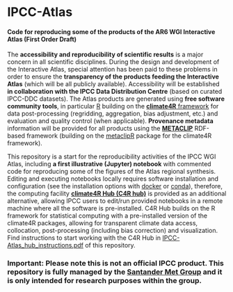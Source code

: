 # IPCC-Atlas

#### Code for reproducing some of the products of the AR6 WGI Interactive Atlas (First Order Draft)

The **accessibility and reproducibility of scientific results** is a major concern in all scientific disciplines. During the design and development of the Interactive Atlas, special attention has been paid to these problems in order to ensure the **transparency of the products feeding the Interactive Atlas** (which will be all publicly available). Accessibility will be established **in collaboration with the IPCC Data Distribution Centre** (based on curated IPCC-DDC datasets). The Atlas products are generated using **free software community tools**, in particular [R](https://www.r-project.org) building on the [**climate4R** framework](https://github.com/SantanderMetGroup/climate4R) for data post-processing (regridding, aggregation, bias adjustment, etc.) and evaluation and quality control (when applicable). **Provenance metadata** information will be provided for all products using the [**METACLIP**](http://www.metaclip.org) RDF-based framework (building on the [metaclipR](https://github.com/metaclip/metaclipR) package for the climate4R framework).

This repository is a start for the reproducibility activities of the IPCC WGI Atlas, including **a first illustrative (Jupyter) notebook** with commented code for reproducing some of the figures of the Atlas regional synthesis. Editing and executing notebooks locally requires software installation and configuration (see the installation options with  [docker](https://github.com/SantanderMetGroup/climate4R/tree/master/docker) or [conda](https://github.com/SantanderMetGroup/climate4R/tree/master/conda)), therefore, the computing facility [**climate4R Hub (C4R hub)**](https://hub.ipcc.ifca.es) is provided as an additional alternative, allowing IPCC users to edit/run provided notebooks in a remote machine where all the software is pre-installed. C4R Hub builds on the R framework for statistical computing with a pre-installed version of the climate4R packages, allowing for transparent climate data access, collocation, post-processing (including bias correction) and visualization. Find instructions to start working with the C4R Hub in [IPCC-Atlas_hub_instructions.pdf](https://github.com/SantanderMetGroup/IPCC-Atlas/blob/master/IPCC-Atlas_hub_instructions.pdf) of this repository.

### **Important**: Please note this is not an official IPCC product. This repository is fully managed by the [Santander Met Group](https://github.com/SantanderMetGroup) and it is only intended for research purposes within the group. 
